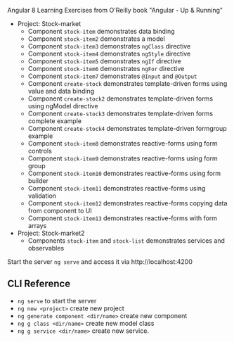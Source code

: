 
Angular 8 Learning Exercises from O'Reilly book "Angular - Up & Running"

* Project: Stock-market
    * Component `stock-item` demonstrates data binding 
    * Component `stock-item2` demonstrates a model
    * Component `stock-item3` demonstrates `ngClass` directive
    * Component `stock-item4` demonstrates `ngStyle` directive
    * Component `stock-item5` demonstrates `ngIf` directive
    * Component `stock-item6` demonstrates `ngFor` directive
    * Component `stock-item7` demonstrates `@Input` and `@Output`
    * Component `create-stock` demonstrates template-driven forms using value and data binding
    * Component `create-stock2` demonstrates template-driven forms using ngModel directive
    * Component `create-stock3` demonstrates template-driven forms complete example
    * Component `create-stock4` demonstrates template-driven formgroup example
    * Component `stock-item8` demonstrates reactive-forms using form controls
    * Component `stock-item9` demonstrates reactive-forms using form group
    * Component `stock-item10` demonstrates reactive-forms using form builder
    * Component `stock-item11` demonstrates reactive-forms using validation
    * Component `stock-item12` demonstrates reactive-forms copying data from component to UI
    * Component `stock-item13` demonstrates reactive-forms with form arrays
* Project: Stock-market2
    * Components `stock-item` and `stock-list` demonstrates services and observables

Start the server `ng serve` and access it via http://localhost:4200

## CLI Reference

* `ng serve` to start the server
* `ng new <project>` create new project
* `ng generate component <dir/name>` create new component
* `ng g class <dir/name>` create new model class
* `ng g service <dir/name>` create new service. 